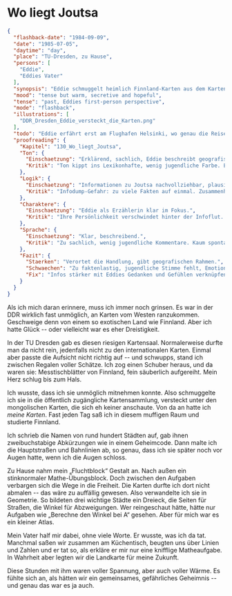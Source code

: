 # Wo liegt Joutsa

```json
{
  "flashback-date": "1984-09-09",
  "date": "1985-07-05",
  "daytime": "day",
  "place": "TU-Dresden, zu Hause",
  "persons": [
    "Eddie",
    "Eddies Vater"
  ],
  "synopsis": "Eddie schmuggelt heimlich Finnland-Karten aus dem Kartensaal und verwandelt sie mit ihrem Vater in geheime Geometrie-Aufgaben für ihre Flucht.",
  "mood": "tense but warm, secretive and hopeful",
  "tense": "past, Eddies first-person perspective",
  "mode": "flashback",
  "illustrations": [
    "DDR_Dresden_Eddie_versteckt_die_Karten.png"
  ],
  "todo": "Eddie erfährt erst am Flughafen Helsinki, wo genau die Reise hingeht.",
  "proofreading": {
    "Kapitel": "130_Wo_liegt_Joutsa",
    "Ton": {
      "Einschaetzung": "Erklärend, sachlich, Eddie beschreibt geografische und kulturelle Details.",
      "Kritik": "Ton kippt ins Lexikonhafte, wenig jugendliche Farbe. Eddie klingt zu sehr wie eine Fremdenführerin."
    },
    "Logik": {
      "Einschaetzung": "Informationen zu Joutsa nachvollziehbar, plausibel eingebaut.",
      "Kritik": "Infodump-Gefahr: zu viele Fakten auf einmal. Zusammenhang zu Eddies emotionaler Lage bleibt dünn."
    },
    "Charaktere": {
      "Einschaetzung": "Eddie als Erzählerin klar im Fokus.",
      "Kritik": "Ihre Persönlichkeit verschwindet hinter der Infoflut. Emotionale Reaktion (Langeweile, Neugier, Ironie) fehlt."
    },
    "Sprache": {
      "Einschaetzung": "Klar, beschreibend.",
      "Kritik": "Zu sachlich, wenig jugendliche Kommentare. Kaum spontane Assoziationen oder humorvolle Einwürfe."
    },
    "Fazit": {
      "Staerken": "Verortet die Handlung, gibt geografischen Rahmen.",
      "Schwaechen": "Zu faktenlastig, jugendliche Stimme fehlt, Emotionen blass.",
      "Fix": "Infos stärker mit Eddies Gedanken und Gefühlen verknüpfen, humorvolle Kommentare einbauen, Textfluss lebendiger gestalten."
    }
  }
}
```

Als ich mich daran erinnere, muss ich immer noch grinsen. Es war in der DDR
wirklich fast unmöglich, an Karten vom Westen ranzukommen. Geschweige denn von
einem so exotischen Land wie Finnland. Aber ich hatte Glück -- oder vielleicht
war es eher Dreistigkeit.

In der TU Dresden gab es diesen riesigen Kartensaal. Normalerweise durfte man da
nicht rein, jedenfalls nicht zu den internationalen Karten. Einmal aber passte
die Aufsicht nicht richtig auf -- und schwupps, stand ich zwischen Regalen
voller Schätze. Ich zog einen Schuber heraus, und da waren sie: Messtischblätter
von Finnland, fein säuberlich aufgereiht. Mein Herz schlug bis zum Hals.

Ich wusste, dass ich sie unmöglich mitnehmen konnte. Also schmuggelte ich sie in
die öffentlich zugängliche Kartensammlung, versteckt unter den mongolischen
Karten, die sich eh keiner anschaute. Von da an hatte ich *meine Karten*. Fast
jeden Tag saß ich in diesem muffigen Raum und studierte Finnland.

Ich schrieb die Namen von rund hundert Städten auf, gab ihnen zweibuchstabige
Abkürzungen wie in einem Geheimcode. Dann malte ich die Hauptstraßen und
Bahnlinien ab, so genau, dass ich sie später noch vor Augen hatte, wenn ich die
Augen schloss.

Zu Hause nahm mein „Fluchtblock“ Gestalt an. Nach außen ein stinknormaler
Mathe-Übungsblock. Doch zwischen den Aufgaben verbargen sich die Wege in die
Freiheit. Die Karten durfte ich dort nicht abmalen -- das wäre zu auffällig
gewesen. Also verwandelte ich sie in Geometrie. So bildeten drei wichtige Städte
ein Dreieck, die Seiten für Straßen, die Winkel für Abzweigungen. Wer
reingeschaut hätte, hätte nur Aufgaben wie „Berechne den Winkel bei A“ gesehen.
Aber für mich war es ein kleiner Atlas.

Mein Vater half mir dabei, ohne viele Worte. Er wusste, was ich da tat. Manchmal
saßen wir zusammen am Küchentisch, beugten uns über Linien und Zahlen und er tat
so, als erkläre er mir nur eine knifflige Matheaufgabe. In Wahrheit aber legten
wir die Landkarte für meine Zukunft.

Diese Stunden mit ihm waren voller Spannung, aber auch voller Wärme. Es fühlte
sich an, als hätten wir ein gemeinsames, gefährliches Geheimnis -- und genau das
war es ja auch.
